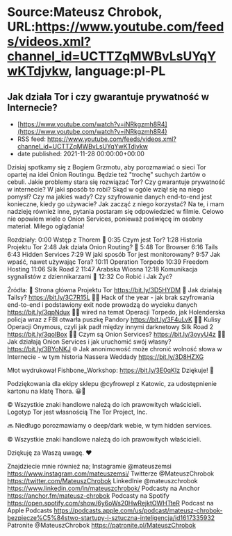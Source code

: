 # Source:Mateusz Chrobok, URL:https://www.youtube.com/feeds/videos.xml?channel_id=UCTTZqMWBvLsUYqYwKTdjvkw, language:pl-PL

## Jak działa Tor i czy gwarantuje prywatność w Internecie?
 - [https://www.youtube.com/watch?v=iNRkgzmh8R4](https://www.youtube.com/watch?v=iNRkgzmh8R4)
 - RSS feed: https://www.youtube.com/feeds/videos.xml?channel_id=UCTTZqMWBvLsUYqYwKTdjvkw
 - date published: 2021-11-28 00:00:00+00:00

Dzisiaj spotkamy się z Bogiem Grzmotu, aby porozmawiać o sieci Tor opartej na idei Onion Routingu. Będzie też "trochę" suchych żartów o cebuli. Jakie problemy stara się rozwiązać Tor? Czy gwarantuje prywatność w internecie? W jaki sposób to robi? Skąd w ogóle wziął się na niego pomysł? Czy ma jakieś wady? Czy szyfrowanie danych end-to-end jest konieczne, kiedy go używacie? Jak zacząć z niego korzystać? Na te, i mam nadzieję również inne, pytania postaram się odpowiedzieć w filmie. Celowo nie opowiem wiele o Onion Services, ponieważ poświęcę im osobny materiał. Miłego oglądania!

Rozdziały:
0:00 Wstęp z Thorem 🔨
0:35 Czym jest Tor? 
1:28 Historia Projektu Tor
2:48 Jak działa Onion Routing? 🧅
5:48 Tor Browser
6:16 Tails
6:43 Hidden Services
7:29 W jaki sposób Tor jest monitorowany?
9:57 Jak wpaść, nawet używając Tora?
10:11 Operation Torpedo
10:39 Freedom Hosting
11:06 Silk Road 2
11:47 Arabska Wiosna
12:18 Komunikacja sygnalistów z dziennikarzami 📰
12:32 Co Robić i Jak Żyć?

Źródła:
🧅 Strona główna Projektu Tor https://bit.ly/3D5HYDM
🙈 Jak działają Tailsy? https://bit.ly/3C7R15L
🐱‍💻 Hack of the year - jak brak szyfrowania end-to-end i podstawiony exit node prowadzą do wycieku danych https://bit.ly/3qpNdux
👮‍♀️ wired na temat Operacji Torpedo, jak Holenderska policja wraz z FBI otwarła puszkę Pandory https://bit.ly/3F4uLvK
👮‍♂️ Kulisy Operacji Onymous, czyli jak padł między innymi darknetowy Silk Road 2 https://bit.ly/3qoIBox
🕵️‍♀️ Czym są Onion Services? https://bit.ly/3oyyU4z
👨‍🏫 Jak działają Onion Services i jak uruchomić swój własny? https://bit.ly/3BYoNKJ
🌐 Jak anonimowość może chronić wolność słowa w Internecie - w tym historia Nassera Weddady https://bit.ly/3D8HZXG

Młot wydrukował Fishbone_Workshop: https://bit.ly/3E0qKIz Dziękuje! 🙏

Podziękowania dla ekipy sklepu @cyfrowepl z Katowic, za udostępnienie kartonu na klatę Thora. 😀🦾

© Wszystkie znaki handlowe należą do ich prawowitych właścicieli.
Logotyp Tor jest własnością The Tor Project, Inc.

🔜 Niedługo porozmawiamy o deep/dark webie, w tym hidden services.

© Wszystkie znaki handlowe należą do ich prawowitych właścicieli.

Dziękuję za Waszą uwagę. ❤️

Znajdziecie mnie również na;
Instagramie @mateuszemsi https://www.instagram.com/mateuszemsi/
Twitterze @MateuszChrobok https://twitter.com/MateuszChrobok
LinkedInie @mateuszchrobok https://www.linkedin.com/in/mateuszchrobok/
Podcasty na Anchor https://anchor.fm/mateusz-chrobok
Podcasty na Spotify https://open.spotify.com/show/6y6oWs20HwRejktOWHTteR
Podcast na  Apple Podcasts https://podcasts.apple.com/us/podcast/mateusz-chrobok-bezpiecze%C5%84stwo-startupy-i-sztuczna-inteligencja/id1617335932 
Patronite @MateuszChrobok https://patronite.pl/MateuszChrobok

